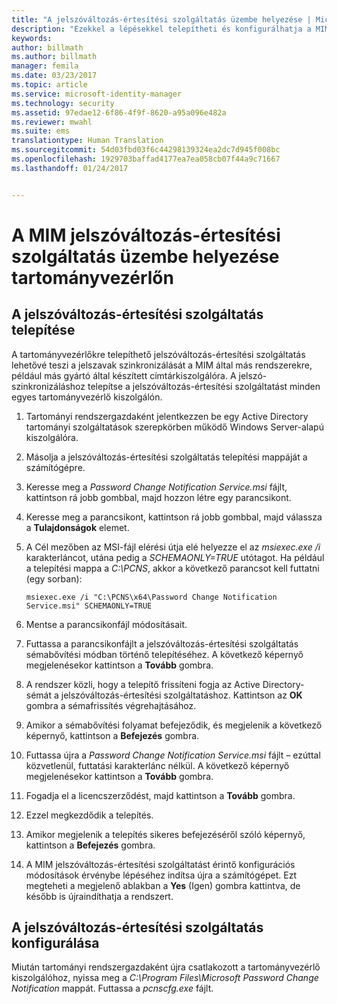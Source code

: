 ```yaml
---
title: "A jelszóváltozás-értesítési szolgáltatás üzembe helyezése | Microsoft Docs"
description: "Ezekkel a lépésekkel telepítheti és konfigurálhatja a MIM jelszóváltozás-értesítési szolgáltatást a tartományvezérlőn."
keywords: 
author: billmath
ms.author: billmath
manager: femila
ms.date: 03/23/2017
ms.topic: article
ms.service: microsoft-identity-manager
ms.technology: security
ms.assetid: 97edae12-6f86-4f9f-8620-a95a096e482a
ms.reviewer: mwahl
ms.suite: ems
translationtype: Human Translation
ms.sourcegitcommit: 54d03fbd03f6c44298139324ea2dc7d945f008bc
ms.openlocfilehash: 1929703baffad4177ea7ea058cb07f44a9c71667
ms.lasthandoff: 01/24/2017


---
```


# <a name="deploy-the-mim-password-change-notification-service-on-a-domain-controller"></a>A MIM jelszóváltozás-értesítési szolgáltatás üzembe helyezése tartományvezérlőn

## <a name="install-the-password-change-notification-service"></a>A jelszóváltozás-értesítési szolgáltatás telepítése
A tartományvezérlőkre telepíthető jelszóváltozás-értesítési szolgáltatás lehetővé teszi a jelszavak szinkronizálását a MIM által más rendszerekre, például más gyártó által készített címtárkiszolgálóra. A jelszó-szinkronizáláshoz telepítse a jelszóváltozás-értesítési szolgáltatást minden egyes tartományvezérlő kiszolgálón.

1.  Tartományi rendszergazdaként jelentkezzen be egy Active Directory tartományi szolgáltatások szerepkörben működő Windows Server-alapú kiszolgálóra.

2.  Másolja a jelszóváltozás-értesítési szolgáltatás telepítési mappáját a számítógépre.

3.  Keresse meg a *Password Change Notification Service.msi* fájlt, kattintson rá jobb gombbal, majd hozzon létre egy parancsikont.

4.  Keresse meg a parancsikont, kattintson rá jobb gombbal, majd válassza a **Tulajdonságok** elemet.

5.  A Cél mezőben az MSI-fájl elérési útja elé helyezze el az *msiexec.exe /i* karakterláncot, utána pedig a *SCHEMAONLY=TRUE* utótagot. Ha például a telepítési mappa a *C:\PCNS*, akkor a következő parancsot kell futtatni (egy sorban):

    ```
    msiexec.exe /i "C:\PCNS\x64\Password Change Notification Service.msi" SCHEMAONLY=TRUE
    ```

6.  Mentse a parancsikonfájl módosításait.

7.  Futtassa a parancsikonfájlt a jelszóváltozás-értesítési szolgáltatás sémabővítési módban történő telepítéséhez. A következő képernyő megjelenésekor kattintson a **Tovább** gombra.

8.  A rendszer közli, hogy a telepítő frissíteni fogja az Active Directory-sémát a jelszóváltozás-értesítési szolgáltatáshoz. Kattintson az **OK** gombra a sémafrissítés végrehajtásához.

9. Amikor a sémabővítési folyamat befejeződik, és megjelenik a következő képernyő, kattintson a **Befejezés** gombra.

10. Futtassa újra a *Password Change Notification Service.msi* fájlt – ezúttal közvetlenül, futtatási karakterlánc nélkül.  A következő képernyő megjelenésekor kattintson a **Tovább** gombra.

11. Fogadja el a licencszerződést, majd kattintson a **Tovább** gombra.

12. Ezzel megkezdődik a telepítés.

13. Amikor megjelenik a telepítés sikeres befejezéséről szóló képernyő, kattintson a **Befejezés** gombra.

14. A MIM jelszóváltozás-értesítési szolgáltatást érintő konfigurációs módosítások érvénybe lépéséhez indítsa újra a számítógépet. Ezt megteheti a megjelenő ablakban a **Yes** (Igen) gombra kattintva, de később is újraindíthatja a rendszert.

## <a name="configuring-the-password-change-notification-service"></a>A jelszóváltozás-értesítési szolgáltatás konfigurálása
Miután tartományi rendszergazdaként újra csatlakozott a tartományvezérlő kiszolgálóhoz, nyissa meg a *C:\Program Files\Microsoft Password Change Notification* mappát. Futtassa a *pcnscfg.exe* fájlt.

